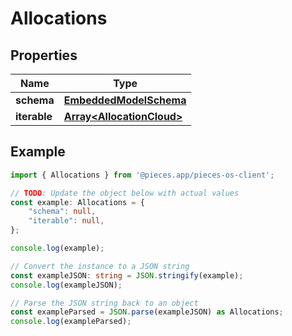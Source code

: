 
# Allocations


## Properties

Name | Type
------------ | -------------
**schema** | [**EmbeddedModelSchema**](EmbeddedModelSchema)
**iterable** | [**Array&lt;AllocationCloud&gt;**](AllocationCloud)

## Example

```typescript
import { Allocations } from '@pieces.app/pieces-os-client';

// TODO: Update the object below with actual values
const example: Allocations = {
    "schema": null,
    "iterable": null,
};

console.log(example);

// Convert the instance to a JSON string
const exampleJSON: string = JSON.stringify(example);
console.log(exampleJSON);

// Parse the JSON string back to an object
const exampleParsed = JSON.parse(exampleJSON) as Allocations;
console.log(exampleParsed);
```


